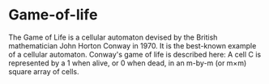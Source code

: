 # Game-of-life
The Game of Life is a cellular automaton devised by the British mathematician John Horton Conway in 1970. It is the best-known example of a cellular automaton. Conway's game of life is described here: A cell C is represented by a 1 when alive, or 0 when dead, in an m-by-m (or m×m) square array of cells.
